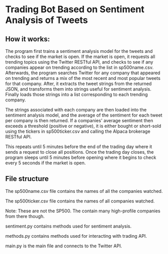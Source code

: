 # Trading Bot Based on Sentiment Analysis of Tweets
## How it works:

The program first trains a sentiment analysis model for the tweets and checks to see if the market is open. If the market is open, it requests all trending topics using the Twitter RESTful API, and checks to see if any companies appear on trending according to the list in sp500name.csv.
Afterwards, the program searches Twitter for any company that appeared on trending and returns a mix of the most recent and most popular tweets for that company. After, it extracts the tweet strings from the returned JSON, and transforms them into strings useful for sentiment analysis. Finally loads those strings into a list corresponding to each trending company.

The strings associated with each company are then loaded into the sentiment analysis model, and the average of the sentiment for each tweet per company is then returned.
If a companies' average sentiment then exceeds a threshold (positive or negative), it is either bought or short-sold using the tickers in sp500ticker.csv and calling the Alpaca brokerage RESTful API.

This repeats until 5 minutes before the end of the trading day where it sends a request to close all positions. Once the trading day closes, the program sleeps until 5 minutes before opening where it begins to check every 5 seconds if the market is open.

## File structure
The sp500name.csv file contains the names of all the companies watched.

The sp500ticker.csv file contains the names of all companies watched.

Note: These are not the SP500. The contain many high-profile companies from there though.


sentiment.py contains methods used for sentiment analysis.

methods.py contains methods used for interacting with trading API.

main.py is the main file and connects to the Twitter API.

